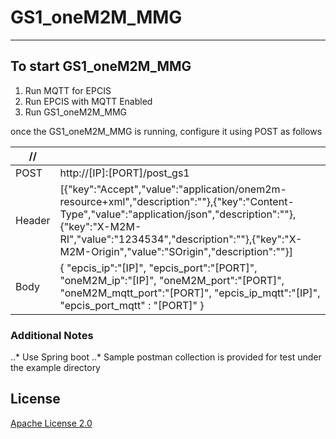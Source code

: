 # GS1_oneM2M_MMG
------------------------------------

## To start GS1_oneM2M_MMG 

1. Run MQTT for EPCIS 
2. Run EPCIS with MQTT Enabled 
3. Run GS1_oneM2M_MMG 

once the GS1_oneM2M_MMG  is running, configure it using POST as follows

|  // |       |
| ------------- | ------------- |
| POST   | http://[IP]:[PORT]/post_gs1 |
| Header    | [{"key":"Accept","value":"application/onem2m-resource+xml","description":""},{"key":"Content-Type","value":"application/json","description":""},{"key":"X-M2M-RI","value":"1234534","description":""},{"key":"X-M2M-Origin","value":"SOrigin","description":""}]   |
| Body   | { "epcis_ip":"[IP]",  "epcis_port":"[PORT]",  "oneM2M_ip":"[IP]",  "oneM2M_port":"[PORT]",  "oneM2M_mqtt_port":"[PORT]", "epcis_ip_mqtt":"[IP]",  "epcis_port_mqtt" : "[PORT]" }   |


### Additional Notes 
..* Use Spring boot
..* Sample postman collection is provided for test under the example directory

## License
[Apache License 2.0](https://github.com/yalewkidane/GS1_oneM2M_MMG/blob/master/LICENSE)
